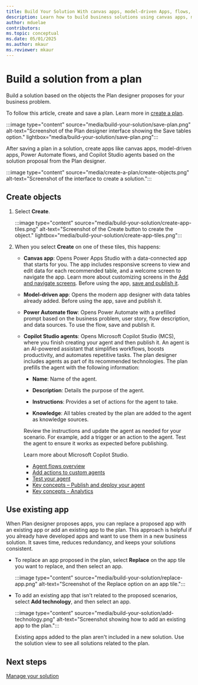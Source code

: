 ```yaml
---  
title: Build Your Solution With canvas apps, model-driven Apps, flows, and agents  
description: Learn how to build business solutions using canvas apps, model-driven apps, Power Automate flows, and Copilot Studio agents. Incorporate existing apps into your plans for efficiency and consistency.  
author: mduelae  
contributors:  
ms.topic: conceptual  
ms.date: 05/01/2025  
ms.author: mkaur  
ms.reviewer: mkaur  
---  
```


# Build a solution from a plan

Build a solution based on the objects the Plan designer proposes for your business problem.

To follow this article, create and save a plan. Learn more in [create a plan](create-plan.md).

:::image type="content" source="media/build-your-solution/save-plan.png" alt-text="Screenshot of the Plan designer interface showing the Save tables option." lightbox="media/build-your-solution/save-plan.png":::

After saving a plan in a solution, create apps like canvas apps, model-driven apps, Power Automate flows, and Copilot Studio agents based on the solution proposal from the Plan designer.

:::image type="content" source="media/create-a-plan/create-objects.png" alt-text="Screenshot of the interface to create a solution.":::

## Create objects

1. Select **Create**.

    :::image type="content" source="media/build-your-solution/create-app-tiles.png" alt-text="Screenshot of the Create button to create the object." lightbox="media/build-your-solution/create-app-tiles.png":::

1. When you select **Create** on one of these tiles, this happens:

    - **Canvas app**: Opens Power Apps Studio with a data-connected app that starts for you. The app includes responsive screens to view and edit data for each recommended table, and a welcome screen to navigate the app. Learn more about customizing screens in the [Add and navigate screens](/power-apps/maker/canvas-apps/add-screen-context-variables#welcome-screen). Before using the app, [save and publish it](../canvas-apps/save-publish-app.md). 

    - **Model-driven app**: Opens the modern app designer with data tables already added. Before using the app, save and publish it.

    - **Power Automate flow**: Opens Power Automate with a prefilled prompt based on the business problem, user story, flow description, and data sources. To use the flow, save and publish it.
    
    - **Copilot Studio agents**: Opens Microsoft Copilot Studio (MCS), where you finish creating your agent and then publish it. An agent is an AI-powered assistant that simplifies workflows, boosts productivity, and automates repetitive tasks. The plan designer includes agents as part of its recommended technologies. The plan prefills the agent with the following information:

        - **Name**: Name of the agent.  

        - **Description**: Details the purpose of the agent. 

        - **Instructions**: Provides a set of actions for the agent to take. 
 
        - **Knowledge**: All tables created by the plan are added to the agent as knowledge sources.  
 
        Review the instructions and update the agent as needed for your scenario. For example, add a trigger or an action to the agent. Test the agent to ensure it works as expected before publishing. 

        Learn more about Microsoft Copilot Studio.

         - [Agent flows overview](/microsoft-copilot-studio/flows-overview)  
         - [Add actions to custom agents](/microsoft-copilot-studio/advanced-plugin-actions)  
         - [Test your agent](/microsoft-copilot-studio/authoring-test-bot?tabs=webApp)  
         - [Key concepts – Publish and deploy your agent](/microsoft-copilot-studio/publication-fundamentals-publish-channels)  
         - [Key concepts - Analytics](/microsoft-copilot-studio/analytics-overview)  

## Use existing app

When Plan designer proposes apps, you can replace a proposed app with an existing app or add an existing app to the plan. This approach is helpful if you already have developed apps and want to use them in a new business solution. It saves time, reduces redundancy, and keeps your solutions consistent.

- To replace an app proposed in the plan, select **Replace** on the app tile you want to replace, and then select an app.

    :::image type="content" source="media/build-your-solution/replace-app.png" alt-text="Screenshot of the Replace option on an app tile.":::


- To add an existing app that isn't related to the proposed scenarios, select **Add technology**, and then select an app.

    :::image type="content" source="media/build-your-solution/add-technology.png" alt-text="Screenshot showing how to add an existing app to the plan.":::

    Existing apps added to the plan aren't included in a new solution. Use the solution view to see all solutions related to the plan.

## Next steps

[Manage your solution](manage-solution.md)
